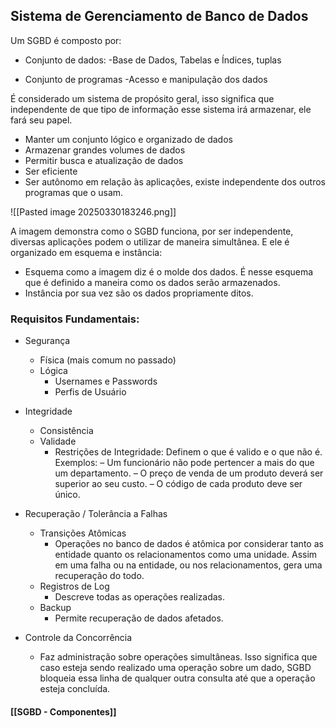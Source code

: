 ## Sistema de Gerenciamento de Banco de Dados

Um SGBD é composto por:

- Conjunto de dados:
	-Base de Dados, Tabelas e Índices, tuplas
	
- Conjunto de programas
	-Acesso e manipulação dos dados

É considerado um sistema de propósito geral, isso significa que independente de que tipo de informação esse sistema irá armazenar, ele fará seu papel.

- Manter um conjunto lógico e organizado de dados
- Armazenar grandes volumes de dados
- Permitir busca e atualização de dados
- Ser eficiente 
- Ser autônomo em relação às aplicações, existe independente dos outros programas que o usam.

![[Pasted image 20250330183246.png]]

A imagem demonstra como o SGBD funciona, por ser independente, diversas aplicações podem o utilizar de maneira simultânea. E ele é organizado em esquema e instância:

- Esquema como a imagem diz é o molde dos dados. É nesse esquema que é definido a maneira como os dados serão armazenados.
- Instância por sua vez são os dados propriamente ditos.

### Requisitos Fundamentais:

- Segurança
	- Física (mais comum no passado)
	- Lógica
		- Usernames e Passwords
		- Perfis de Usuário

- Integridade
	- Consistência
	- Validade
		- Restrições de Integridade: Definem o que é valido e o que não é. Exemplos:
			– Um funcionário não pode pertencer a mais do que um departamento. 
			– O preço de venda de um produto deverá ser superior ao seu custo. 
			– O código de cada produto deve ser único.

- Recuperação / Tolerância a Falhas
	- Transições Atômicas
		- Operações no banco de dados é atômica por considerar tanto as entidade quanto os relacionamentos como uma unidade. Assim em uma falha ou na entidade, ou nos relacionamentos, gera uma recuperação do todo.
	- Registros de Log
		- Descreve todas as operações realizadas.
	- Backup
		- Permite recuperação de dados afetados.

- Controle da Concorrência
	- Faz administração sobre operações simultâneas. Isso significa que caso esteja sendo realizado uma operação sobre um dado,  SGBD bloqueia essa linha de qualquer outra consulta até que a operação esteja concluída.
#### [[SGBD - Componentes]]
